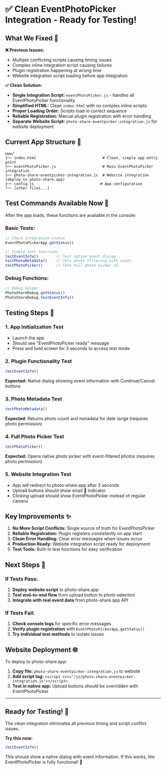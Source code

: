 # ✅ Clean EventPhotoPicker Integration - Ready for Testing!

## What We Fixed 🔧

**❌ Previous Issues:**
- Multiple conflicting scripts causing timing issues
- Complex inline integration script causing failures
- Plugin registration happening at wrong time
- Website integration script loading before app integration

**✅ Clean Solution:**
- **Single Integration Script:** `eventPhotoPicker.js` - handles all EventPhotoPicker functionality
- **Simplified HTML:** Clean `index.html` with no complex inline scripts
- **Proper Loading Order:** Scripts load in correct sequence
- **Reliable Registration:** Manual plugin registration with error handling
- **Separate Website Script:** `photo-share-eventpicker-integration.js` for website deployment

## Current App Structure 📁

```
www/
├── index.html                              # Clean, simple app entry point
├── eventPhotoPicker.js                     # Main EventPhotoPicker integration
├── photo-share-eventpicker-integration.js  # Website integration (deploy to photo-share.app)
├── config.js                              # App configuration
└── [other files...]
```

## Test Commands Available Now 🧪

After the app loads, these functions are available in the console:

### Basic Tests:
```javascript
// Check integration status
EventPhotoPickerApp.getStatus()

// Simple test functions
testEventInfo()        // Test native event dialog
testPhotoMetadata()    // Test photo filtering with count
testPhotoPicker()      // Test full photo picker UI
```

### Debug Functions:
```javascript
// Debug helper
PhotoShareDebug.getStatus()
PhotoShareDebug.testEventInfo()
```

## Testing Steps 📝

### 1. **App Initialization Test**
- Launch the app
- Should see "EventPhotoPicker ready" message
- Press and hold screen for 3 seconds to access test mode

### 2. **Plugin Functionality Test**
```javascript
testEventInfo()
```
**Expected:** Native dialog showing event information with Continue/Cancel buttons

### 3. **Photo Metadata Test**
```javascript
testPhotoMetadata()
```
**Expected:** Returns photo count and metadata for date range (requires photo permission)

### 4. **Full Photo Picker Test**
```javascript
testPhotoPicker()
```
**Expected:** Opens native photo picker with event-filtered photos (requires photo permission)

### 5. **Website Integration Test**
- App will redirect to photo-share.app after 3 seconds
- Upload buttons should show small 📸 indicator
- Clicking upload should show EventPhotoPicker instead of regular camera

## Key Improvements ✨

1. **No More Script Conflicts:** Single source of truth for EventPhotoPicker
2. **Reliable Registration:** Plugin registers consistently on app start
3. **Clean Error Handling:** Clear error messages when issues occur
4. **Production Ready:** Website integration script ready for deployment
5. **Test Tools:** Built-in test functions for easy verification

## Next Steps 🚀

### If Tests Pass:
1. **Deploy website script** to photo-share.app
2. **Test end-to-end flow** from upload button to photo selection
3. **Integrate with real event data** from photo-share.app API

### If Tests Fail:
1. **Check console logs** for specific error messages
2. **Verify plugin registration** with `EventPhotoPickerApp.getStatus()`
3. **Try individual test methods** to isolate issues

## Website Deployment 🌐

To deploy to photo-share.app:

1. **Copy file:** `photo-share-eventpicker-integration.js` to website
2. **Add script tag:** `<script src="/js/photo-share-eventpicker-integration.js"></script>`
3. **Test in native app:** Upload buttons should be overridden with EventPhotoPicker

---

## Ready for Testing! 🎯

The clean integration eliminates all previous timing and script conflict issues. 

**Try this now:**
```javascript
testEventInfo()
```

This should show a native dialog with event information. If this works, the EventPhotoPicker is fully functional! 🎉